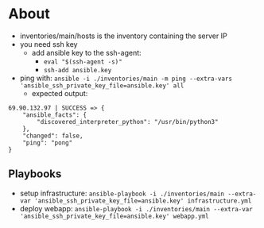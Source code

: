 # About

 - inventories/main/hosts is the inventory containing the server IP
 - you need ssh key
    - add ansible key to the ssh-agent:
        - `eval "$(ssh-agent -s)"`
        - `ssh-add ansible.key`
 - ping with: `ansible -i ./inventories/main -m ping --extra-vars 'ansible_ssh_private_key_file=ansible.key' all`
    - expected output:
```
69.90.132.97 | SUCCESS => {
    "ansible_facts": {
        "discovered_interpreter_python": "/usr/bin/python3"
    },
    "changed": false,
    "ping": "pong"
}
```


## Playbooks

 - setup infrastructure: `ansible-playbook -i ./inventories/main --extra-var 'ansible_ssh_private_key_file=ansible.key' infrastructure.yml`
 - deploy webapp: `ansible-playbook -i ./inventories/main --extra-var 'ansible_ssh_private_key_file=ansible.key' webapp.yml`
